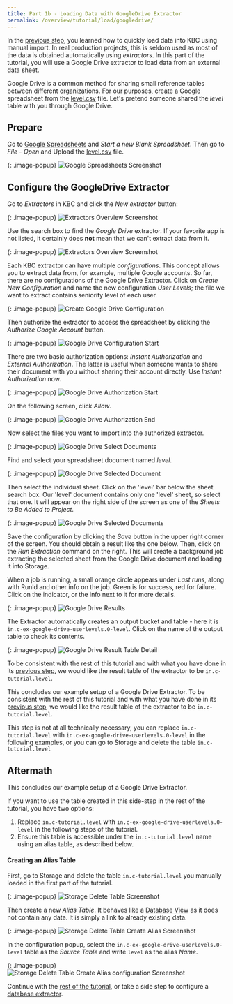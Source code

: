 ```yaml
---
title: Part 1b - Loading Data with GoogleDrive Extractor
permalink: /overview/tutorial/load/googledrive/
---
```


In the [previous step](/overview/tutorial/load/), you learned how to quickly load data into KBC using manual import.
In real production projects, this is seldom used as most of the data is obtained automatically using *extractors*.
In this part of the tutorial, you will use a Google Drive extractor to load data from an external data sheet.

Google Drive is a common method for sharing small reference tables between different organizations.
For our purposes, create a Google spreadsheet from the [level.csv](/overview/tutorial/level.csv) file.
Let's pretend someone shared the *level* table with you through Google Drive.

## Prepare
Go to [Google Spreadsheets](https://docs.google.com/spreadsheets/) and *Start a new Blank Spreadsheet*. Then go to
*File* - *Open* and Upload the [level.csv](/overview/tutorial/level.csv) file.

{: .image-popup}
![Google Spreadsheets Screenshot](/overview/tutorial/load/google-drive-spreadsheet.png)


## Configure the GoogleDrive Extractor

Go to *Extractors* in KBC and click the *New extractor* button:

{: .image-popup}
![Extractors Overview Screenshot](/overview/tutorial/load/extractor-intro-0.png)

Use the search box to find the *Google Drive* extractor. If your favorite app is not listed, it
certainly does **not** mean that we can't extract data from it.

{: .image-popup}
![Extractors Overview Screenshot](/overview/tutorial/load/extractor-intro.png)

Each KBC extractor can have multiple *configurations*. This concept allows you to extract data from, for example,
multiple Google accounts. So far, there are no configurations of the Google Drive Extractor.
Click on *Create New Configuration* and name the new configuration *User Levels*; the file we
want to extract contains seniority level of each user.

{: .image-popup}
![Create Google Drive Configuration](/overview/tutorial/load/extractor-google-drive-create.png)

Then authorize the extractor to access the spreadsheet by clicking the *Authorize Google Account* button.

{: .image-popup}
![Google Drive Configuration Start](/overview/tutorial/load/extractor-google-drive-intro.png)

There are two basic authorization options: *Instant Authorization* and *External Authorization*. The latter is
useful when someone wants to share their document with you without sharing their account directly.
Use *Instant Authorization* now.

{: .image-popup}
![Google Drive Authorization Start](/overview/tutorial/load/extractor-google-drive-authorize.png)

On the following screen, click *Allow*.

{: .image-popup}
![Google Drive Authorization End](/overview/tutorial/load/extractor-google-drive-authorize-2.png)

Now select the files you want to import into the authorized extractor.

{: .image-popup}
![Google Drive Select Documents](/overview/tutorial/load/extractor-google-drive-select.png)

Find and select your spreadsheet document named *level*.

{: .image-popup}
![Google Drive Selected Document](/overview/tutorial/load/extractor-google-drive-selected.png)

Then select the individual sheet. Click on the 'level' bar below the sheet search box.
Our 'level' document contains only one 'level' sheet, so select that one.
It will appear on the right side of the screen as one of the *Sheets to Be Added to Project*.

{: .image-popup}
![Google Drive Selected Documents](/overview/tutorial/load/extractor-google-drive-select-sheets.png)

Save the configuration by clicking the *Save* button in the upper right corner of the screen.
You should obtain a result like the one below. Then, click on the *Run Extraction* command on the right.
This will create a background job extracting the selected sheet from the Google Drive document
and loading it into Storage.

When a job is running, a small orange circle appears under *Last runs*, along with RunId and other info on the job.
Green is for success, red for failure. Click on the indicator, or the info next to it for more details.

{: .image-popup}
![Google Drive Results](/overview/tutorial/load/extractor-google-drive-result.png)

The Extractor automatically creates an output bucket and table - here it is
`in.c-ex-google-drive-userlevels.0-level`. Click on the name of the output table to check its contents.

{: .image-popup}
![Google Drive Result Table Detail](/overview/tutorial/load/extractor-google-drive-table-detail.png)


To be consistent with the rest of this tutorial and with what
you have done in its [previous step](/overview/tutorial/load/),
we would like the result table of the extractor to be `in.c-tutorial.level`.


This concludes our example setup of a Google Drive Extractor. To be consistent with the rest of this tutorial and with what
you have done in its [previous step](/overview/tutorial/load/),
we would like the result table of the extractor to be `in.c-tutorial.level`.

This step is not at all technically necessary, you can replace `in.c-tutorial.level` with
`in.c-ex-google-drive-userlevels.0-level` in the following examples, or you can go
to Storage and delete the table `in.c-tutorial.level`

## Aftermath

This concludes our example setup of a Google Drive Extractor.

If you want to use the table created in this side-step in the rest of the tutorial, you have two options:

1. Replace `in.c-tutorial.level` with `in.c-ex-google-drive-userlevels.0-level` in the following steps of the tutorial.
2. Ensure this table is accessible under the `in.c-tutorial.level` name using an alias table, as described below.

#### Creating an Alias Table

First, go to Storage and delete the table `in.c-tutorial.level` you manually loaded in the first part of the tutorial.

{: .image-popup}
![Storage Delete Table Screenshot](/overview/tutorial/load/storage-delete-table.png)

Then create a new *Alias Table*. It behaves like a [Database View](https://en.wikipedia.org/wiki/View_(SQL))
as it does not contain any data. It is simply a link to already existing data.

{: .image-popup}
![Storage Delete Table Create Alias Screenshot](/overview/tutorial/load/storage-create-alias.png)

In the configuration popup, select the `in.c-ex-google-drive-userlevels.0-level` table as
the *Source Table* and write `level` as the alias *Name*.

{: .image-popup}
![Storage Delete Table Create Alias configuration Screenshot](/overview/tutorial/load/storage-create-alias-2.png)

Continue with the [rest of the tutorial](/overview/tutorial/manipulate/), or take a side step
to configure a [database extractor](/overview/tutorial/load/database/).

